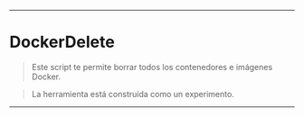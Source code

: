 ______________________________________________________________________________________________________________________________________________________________________________________________________________________________

# DockerDelete

> Este script te permite borrar todos los contenedores e imágenes Docker.

> La herramienta está construída como un experimento.

______________________________________________________________________________________________________________________________________________________________________________________________________________________________
